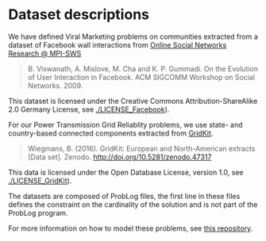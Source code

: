 # Dataset descriptions
We have defined Viral Marketing problems on communities extracted from a dataset of Facebook wall interactions from [Online Social Networks Research @ MPI-SWS](http://socialnetworks.mpi-sws.org/data-wosn2009.html)
> B. Viswanath, A. Mislove, M. Cha and K. P. Gummadi. On the Evolution of User Interaction in Facebook. ACM SIGCOMM Workshop on Social Networks. 2009.

This dataset is licensed under the Creative Commons Attribution-ShareAlike 2.0 Germany License, see [./LICENSE_Facebook](https://github.com/danielbfokkinga/configurable-SCOP/blob/master/LICENCES/LICENSE_Facebook)). 

For our Power Transmission Grid Reliablity problems, we use state- and country-based connected components extracted from [GridKit](https://zenodo.org/record/47317#.XUBJIFyZZhH).
> Wiegmans, B. (2016). GridKit: European and North-American extracts [Data set]. Zenodo. http://doi.org/10.5281/zenodo.47317

This data is licensed under the Open Database License, version 1.0, see [./LICENSE_GridKit](https://github.com/danielbfokkinga/configurable-SCOP/blob/master/LICENCES/LICENSE_GridKit)). 

The datasets are composed of ProbLog files, the first line in these files defines the constraint on the cardinality of the solution and is not part of the ProbLog program.

For more information on how to model these problems, see [this repository](https://github.com/latower/SCMD/).